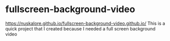 # fullscreen-background-video
https://nuskalore.github.io/fullscreen-background-video.github.io/
This is a quick project that I created because I needed a full screen background video
